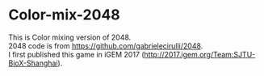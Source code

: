 # Color-mix-2048
This is Color mixing version of 2048.  
2048 code is from https://github.com/gabrielecirulli/2048.  
I first published this game in iGEM 2017 (http://2017.igem.org/Team:SJTU-BioX-Shanghai).  
